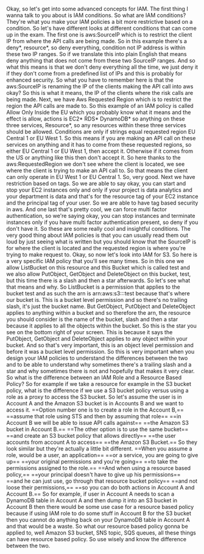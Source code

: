 <v Instructor>Okay, so let's get into</v>
some advanced concepts for IAM.
The first thing I wanna talk to you about is IAM conditions.
So what are IAM conditions?
They're what you make your IAM policies
a bit more restrictive based on a condition.
So let's have different looks at different conditions
that can come up in the exam.
The first one is aws:SourceIP which is
to restrict the client IP
from where the API calls are being made.
So in this example there's a deny*, resource*,
so deny everything, condition not IP address
is within these two IP ranges.
So if we translate this into plain English
that means deny anything that does not come
from these two SourceIP ranges.
And so what this means is that we don't deny everything
all the time, we just deny it if they don't come from
a predefined list of IPs and this
is probably for enhanced security.
So what you have to remember here is that the aws:SourceIP
is renaming the IP of the clients
making the API call into aws okay?
So this is what it means,
the IP of the clients where the risk calls are being made.
Next, we have Aws Requested Region which is to restrict
the region the API calls are made to.
So this example of an IAM policy is called Allow Only Inside
the EU which you probably know what it means
and the effect is allow, actions is EC2* RDS* DynamoDB*
so anything on these three services, Resource*,
so any resources within these three services
should be allowed.
Conditions are only if strings equal
requested region EU Central 1 or EU West 1.
So this means if you are making an API call
on these services on anything and it has to come from
these requested regions, so either EU Central 1
or EU West 1, then accept it.
Otherwise if it comes from the US or anything like this
then don't accept it.
So here thanks to the aws:RequestedRegion we don't see
where the client is located, we see where the client
is trying to make an API call to.
So that means the client can only operate
in EU West 1 or EU Central 1.
So, very good.
Next we have restriction based on tags.
So we are able to say okay, you can start and stop
your EC2 instances only and only if your project
is data analytics and your department is data
and that's for the resource tag of your EC2 instance
and the principal tag of your user.
So we are able to have tag based security in aws.
And one last that's pretty cool,
we can force multi factor authentication,
so we're saying okay, you can stop instances
and terminate instances only
if you have multi factor authentication present,
so deny if you don't have it.
So these are some really cool and insightful conditions.
The very good thing about IAM policies is
that you can usually read them out loud by just seeing
what is written but you should know that the SourceIP
is for where the client is located
and the requested region is
where you're trying to make request to.
Okay, so now let's look into IAM for S3.
So here is a very specific IAM policy
that you'll see many times.
So in this one we allow ListBucket on this resource
and this Bucket which is called test
and we also allow PutObject, GetObject and DeleteObject
on this bucket, test, but this time
there is a slash and then a star afterwards.
So let's see what that means and why.
So ListBucket is a permission that applies
to the bucket test and as such
the arn is arn:aws:s3:::test
because that's where our bucket is.
This is a bucket level permission
and so there's no trailing slash, it's just the bucket name.
But GetObject, PutObject and DeleteObject applies
to anything within a bucket and so therefore the arn,
the resource you should consider is the name of the bucket,
slash and then a star because it applies
to all the objects within the bucket.
So this is the star you see
on the bottom right of your screen.
This is because it says the PutObject, GetObject
and DeleteObject applies to any object within your bucket.
And so that's very important,
this is an object level permission
and before it was a bucket level permission.
So this is very important when you design your IAM policies
to understand the differences between the two
and to be able to understand why sometimes
there's a trailing slash and a star and why sometimes
there is not and hopefully that makes it very clear.
So what is the difference between
an IAM Role and a Resource Based Policy?
So for example if we take a resource for example
in the S3 bucket policy, what is the difference
if we use a S3 bucket policy versus
using a role as a proxy to access the S3 bucket.
So let's assume the user is in Account A
and the Amazon S3 bucket is in Accounts B
and we want to access it.
==Option number one is to create a role in the Account B,==
==assume that role using STS and then by assuming that role==
==in Account B we will be able to issue API calls against==
==the Amazon S3 bucket in Account B.==
==The other option is to use the same bucket==
==and create an S3 bucket policy that allows directly==
==the user accounts from account A to access==
==the Amazon S3 Bucket.==
So they look similar but they're actually
a little bit different.
==When you assume a role, would be a user, an application==
==or a service, you are going to give up==
==your original permissions and you're going==
==to take the permissions assigned to the role.==
==And when using a resource based policy,==
==your principal doesn't have to give up his permissions==
==and he can just use, go through that resource bucket policy==
==and not loose their permissions,==
==so you can do both actions in Account A and Account B.==
So for example, if user in Account A
needs to scan a DynamoDB table in Account A
and then dump it into an S3 bucket in Account B
then there would be some use case
for a resource based policy because if using IAM role
to do some stuff in Account B for the S3 bucket
then you cannot do anything back on your DynamoDB table
in Account A and that would be a waste.
So what our resource based policy gonna be applied to,
well Amazon S3 bucket, SNS topic, SQS queues,
all these things can have resource based policy.
So use wisely and know the difference between the two.